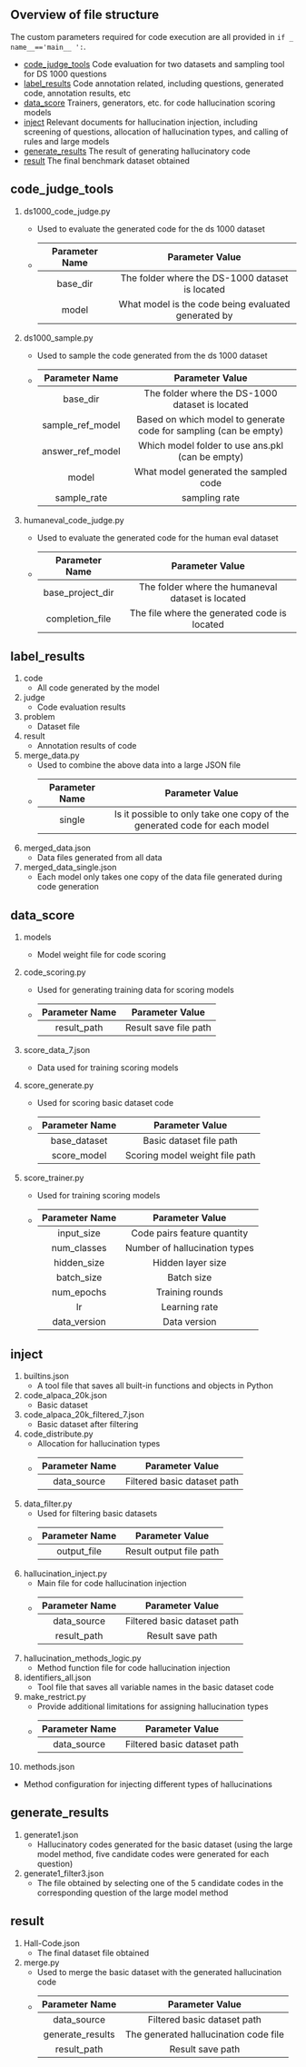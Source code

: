 ## Overview of file structure
The custom parameters required for code execution are all provided in ` if _ name__=='main__ ': `.
- [code_judge_tools](##code_judge_tools) Code evaluation for two datasets and sampling tool for DS 1000 questions
- [label_results](##label_results) Code annotation related, including questions, generated code, annotation results, etc
- [data_score](##data_score) Trainers, generators, etc. for code hallucination scoring models
- [inject](##inject) Relevant documents for hallucination injection, including screening of questions, allocation of hallucination types, and calling of rules and large models
- [generate_results](##generate_results) The result of generating hallucinatory code
- [result](##result) The final benchmark dataset obtained

## code_judge_tools

1. ds1000_code_judge.py
    - Used to evaluate the generated code for the ds 1000 dataset
    
    -  |   Parameter Name   |   Parameter Value   |
        | :--: | :--: |
        |   base_dir   |  The folder where the DS-1000 dataset is located    |
        |    model  |   What model is the code being evaluated generated by   |
    
2. ds1000_sample.py
    - Used to sample the code generated from the ds 1000 dataset
    - |   Parameter Name   |   Parameter Value   |
      | :--: | :--: |
      |  base_dir  | The folder where the DS-1000 dataset is located |
      | sample_ref_model | Based on which model to generate code for sampling (can be empty)|
       | answer_ref_model | Which model folder to use ans.pkl (can be empty)|
       | model | What model generated the sampled code |
       | sample_rate | sampling rate |
   
3. humaneval_code_judge.py
    - Used to evaluate the generated code for the human eval dataset
    -  |   Parameter Name   |   Parameter Value   |
        | :--: | :--: |
        |   base_project_dir   |  The folder where the humaneval dataset is located    |
        |    completion_file  |   The file where the generated code is located   |

## label_results
1. code
   - All code generated by the model
2. judge
   - Code evaluation results
3. problem
   - Dataset file
4. result
   - Annotation results of code
5. merge_data.py
   - Used to combine the above data into a large JSON file
   - |   Parameter Name   |   Parameter Value   |
      | :--: | :--: |
      | single | Is it possible to only take one copy of the generated code for each model |
6. merged_data.json
   - Data files generated from all data
7. merged_data_single.json
   - Each model only takes one copy of the data file generated during code generation

## data_score
1. models
    - Model weight file for code scoring

2. code_scoring.py
   - Used for generating training data for scoring models
   - |   Parameter Name   |   Parameter Value   |
      | :--: | :--: |
      |   result_path   |  Result save file path    |

3. score_data_7.json
   - Data used for training scoring models

4. score_generate.py
   - Used for scoring basic dataset code
   - |   Parameter Name   |   Parameter Value   |
      | :--: | :--: |
      |   base_dataset   |  Basic dataset file path    |
      | score_model | Scoring model weight file path |

5. score_trainer.py
   - Used for training scoring models
   - |   Parameter Name   |   Parameter Value   |
      | :--: | :--: |
      | input_size | Code pairs feature quantity |
      | num_classes | Number of hallucination types |
      | hidden_size | Hidden layer size |
      | batch_size | Batch size |
      | num_epochs | Training rounds |
      | lr | Learning rate |
      | data_version | Data version |

## inject
1. builtins.json
   - A tool file that saves all built-in functions and objects in Python
2. code_alpaca_20k.json
   - Basic dataset
3. code_alpaca_20k_filtered_7.json
   - Basic dataset after filtering
4. code_distribute.py
   - Allocation for hallucination types
   - |   Parameter Name   |   Parameter Value   |
      | :--: | :--: |
      | data_source | Filtered basic dataset path |
5. data_filter.py
   - Used for filtering basic datasets
   - |   Parameter Name   |   Parameter Value   |
      | :--: | :--: |
      | output_file | Result output file path |
6. hallucination_inject.py
   - Main file for code hallucination injection
   - |   Parameter Name   |   Parameter Value   |
      | :--: | :--: |
      | data_source | Filtered basic dataset path |
      |result_path | Result save path|
7. hallucination_methods_logic.py
   - Method function file for code hallucination injection
8. identifiers_all.json
   - Tool file that saves all variable names in the basic dataset code
9. make_restrict.py
   - Provide additional limitations for assigning hallucination types
   - |   Parameter Name   |   Parameter Value   |
      | :--: | :--: |
      | data_source | Filtered basic dataset path |
10. methods.json
   - Method configuration for injecting different types of hallucinations

## generate_results
1. generate1.json
   - Hallucinatory codes generated for the basic dataset (using the large model method, five candidate codes were generated for each question)
2. generate1_filter3.json
   - The file obtained by selecting one of the 5 candidate codes in the corresponding question of the large model method

## result
1. Hall-Code.json
   - The final dataset file obtained
2. merge.py
   - Used to merge the basic dataset with the generated hallucination code
   - |   Parameter Name   |   Parameter Value   |
      | :--: | :--: |
      | data_source | Filtered basic dataset path |
      |generate_results| The generated hallucination code file|
      |result_path | Result save path|
